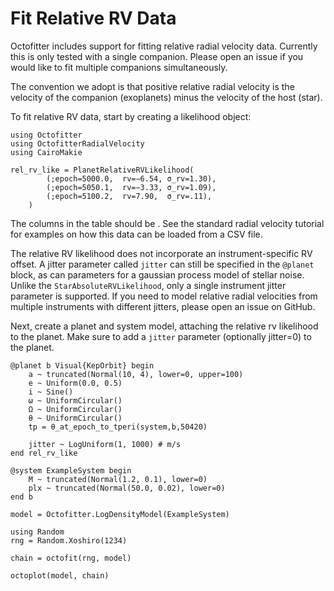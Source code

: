 # Fit Relative RV Data

Octofitter includes support for fitting relative radial velocity data. Currently this is only tested with a single companion. Please open an issue if you would like to fit multiple companions simultaneously.

The convention we adopt is that positive relative radial velocity is the velocity of the companion (exoplanets) minus the velocity of the host (star).

To fit relative RV data, start by creating a likelihood object:
```@example 1
using Octofitter
using OctofitterRadialVelocity
using CairoMakie

rel_rv_like = PlanetRelativeRVLikelihood(
        (;epoch=5000.0,  rv=−6.54, σ_rv=1.30),
        (;epoch=5050.1,  rv=−3.33, σ_rv=1.09),
        (;epoch=5100.2,  rv=7.90,  σ_rv=.11),
    )
```
The columns in the table should be . See the standard radial velocity tutorial for examples on how this data can be loaded from a CSV file.

The relative RV likelihood does not incorporate an instrument-specific RV offset. A jitter parameter called `jitter` can still be specified in the `@planet` block, as can parameters for a gaussian process model of stellar noise. Unlike the `StarAbsoluteRVLikelihood`, only a single instrument jitter parameter is supported. If you need to model relative radial velocities from multiple instruments with different jitters, please open an issue on GitHub.

Next, create a planet and system model, attaching the relative rv likelihood to the planet. Make sure to add a `jitter` parameter (optionally jitter=0) to the planet.

```@example 1
@planet b Visual{KepOrbit} begin
    a ~ truncated(Normal(10, 4), lower=0, upper=100)
    e ~ Uniform(0.0, 0.5)
    i ~ Sine()
    ω ~ UniformCircular()
    Ω ~ UniformCircular()
    θ ~ UniformCircular()
    tp = θ_at_epoch_to_tperi(system,b,50420)

    jitter ~ LogUniform(1, 1000) # m/s
end rel_rv_like

@system ExampleSystem begin
    M ~ truncated(Normal(1.2, 0.1), lower=0)
    plx ~ truncated(Normal(50.0, 0.02), lower=0)
end b

model = Octofitter.LogDensityModel(ExampleSystem)
```


```@example 1
using Random
rng = Random.Xoshiro(1234)

chain = octofit(rng, model)
```


```@example 1
octoplot(model, chain)
```